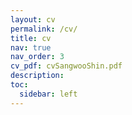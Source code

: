```yaml
---
layout: cv
permalink: /cv/
title: cv
nav: true
nav_order: 3
cv_pdf: cvSangwooShin.pdf
description: 
toc:
  sidebar: left
---
```

